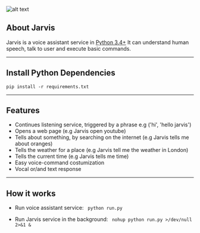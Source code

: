 ![alt text](https://github.com/ggeop/Jarvis/blob/master/jarvis_logo.png)

## About Jarvis
Jarvis is a voice assistant service in [Python 3.4+](https://www.python.org/downloads/release/python-360/)
It can understand human speech, talk to user and execute basic commands.

---

## Install Python Dependencies
```
pip install -r requirements.txt
```
---

## Features
* Continues listening service, triggered by a phrase e.g ('hi', 'hello jarvis')
* Opens a web page (e.g Jarvis open youtube)
* Tells about something, by searching on the internet (e.g Jarvis tells me about oranges)
* Tells the weather for a place (e.g Jarvis tell me the weather in London)
* Tells the current time (e.g Jarvis tells me time)
* Easy voice-command costumization
* Vocal or/and text response 

---

## How it works
* Run voice assistant service:
``` python run.py```

* Run Jarvis service in the background:
``` nohup python run.py >/dev/null 2>&1 &```
